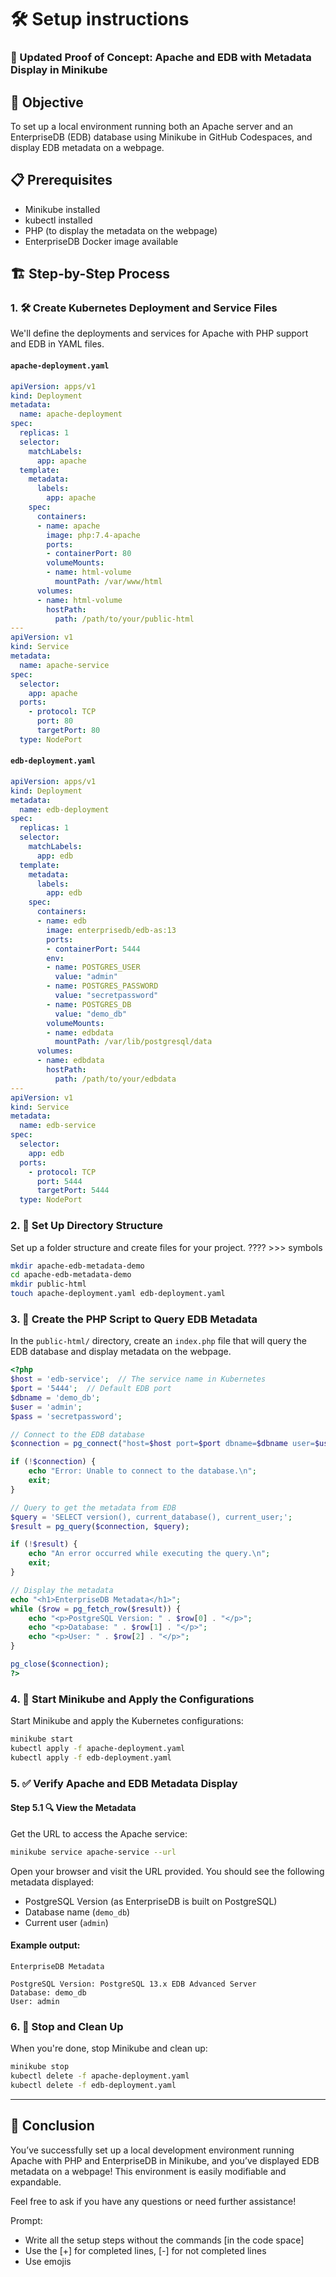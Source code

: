 # 🛠️ Setup instructions

### 📄 Updated Proof of Concept: Apache and EDB with Metadata Display in Minikube

## 🎯 Objective
To set up a local environment running both an Apache server and an EnterpriseDB (EDB) database using Minikube in GitHub Codespaces, and display EDB metadata on a webpage.

## 📋 Prerequisites
- Minikube installed
- kubectl installed
- PHP (to display the metadata on the webpage)
- EnterpriseDB Docker image available

## 🏗️ Step-by-Step Process

### 1. 🛠️ Create Kubernetes Deployment and Service Files
We'll define the deployments and services for Apache with PHP support and EDB in YAML files.

#### `apache-deployment.yaml`
```yaml
apiVersion: apps/v1
kind: Deployment
metadata:
  name: apache-deployment
spec:
  replicas: 1
  selector:
    matchLabels:
      app: apache
  template:
    metadata:
      labels:
        app: apache
    spec:
      containers:
      - name: apache
        image: php:7.4-apache
        ports:
        - containerPort: 80
        volumeMounts:
        - name: html-volume
          mountPath: /var/www/html
      volumes:
      - name: html-volume
        hostPath:
          path: /path/to/your/public-html
---
apiVersion: v1
kind: Service
metadata:
  name: apache-service
spec:
  selector:
    app: apache
  ports:
    - protocol: TCP
      port: 80
      targetPort: 80
  type: NodePort
```

#### `edb-deployment.yaml`
```yaml
apiVersion: apps/v1
kind: Deployment
metadata:
  name: edb-deployment
spec:
  replicas: 1
  selector:
    matchLabels:
      app: edb
  template:
    metadata:
      labels:
        app: edb
    spec:
      containers:
      - name: edb
        image: enterprisedb/edb-as:13
        ports:
        - containerPort: 5444
        env:
        - name: POSTGRES_USER
          value: "admin"
        - name: POSTGRES_PASSWORD
          value: "secretpassword"
        - name: POSTGRES_DB
          value: "demo_db"
        volumeMounts:
        - name: edbdata
          mountPath: /var/lib/postgresql/data
      volumes:
      - name: edbdata
        hostPath:
          path: /path/to/your/edbdata
---
apiVersion: v1
kind: Service
metadata:
  name: edb-service
spec:
  selector:
    app: edb
  ports:
    - protocol: TCP
      port: 5444
      targetPort: 5444
  type: NodePort
```

### 2. 📂 Set Up Directory Structure
Set up a folder structure and create files for your project. ???? >>> symbols

```bash
mkdir apache-edb-metadata-demo
cd apache-edb-metadata-demo
mkdir public-html
touch apache-deployment.yaml edb-deployment.yaml
```

### 3. 📝 Create the PHP Script to Query EDB Metadata
In the `public-html/` directory, create an `index.php` file that will query the EDB database and display metadata on the webpage.

```php
<?php
$host = 'edb-service';  // The service name in Kubernetes
$port = '5444';  // Default EDB port
$dbname = 'demo_db';
$user = 'admin';
$pass = 'secretpassword';

// Connect to the EDB database
$connection = pg_connect("host=$host port=$port dbname=$dbname user=$user password=$pass");

if (!$connection) {
    echo "Error: Unable to connect to the database.\n";
    exit;
}

// Query to get the metadata from EDB
$query = 'SELECT version(), current_database(), current_user;';
$result = pg_query($connection, $query);

if (!$result) {
    echo "An error occurred while executing the query.\n";
    exit;
}

// Display the metadata
echo "<h1>EnterpriseDB Metadata</h1>";
while ($row = pg_fetch_row($result)) {
    echo "<p>PostgreSQL Version: " . $row[0] . "</p>";
    echo "<p>Database: " . $row[1] . "</p>";
    echo "<p>User: " . $row[2] . "</p>";
}

pg_close($connection);
?>
```

### 4. 🐳 Start Minikube and Apply the Configurations
Start Minikube and apply the Kubernetes configurations:

```bash
minikube start
kubectl apply -f apache-deployment.yaml
kubectl apply -f edb-deployment.yaml
```

### 5. ✅ Verify Apache and EDB Metadata Display

#### Step 5.1 🔍 View the Metadata
Get the URL to access the Apache service:

```bash
minikube service apache-service --url
```

Open your browser and visit the URL provided. You should see the following metadata displayed:
- PostgreSQL Version (as EnterpriseDB is built on PostgreSQL)
- Database name (`demo_db`)
- Current user (`admin`)

#### Example output:
```
EnterpriseDB Metadata

PostgreSQL Version: PostgreSQL 13.x EDB Advanced Server
Database: demo_db
User: admin
```

### 6. 🔄 Stop and Clean Up
When you're done, stop Minikube and clean up:

```bash
minikube stop
kubectl delete -f apache-deployment.yaml
kubectl delete -f edb-deployment.yaml
```

---

## 🎉 Conclusion
You’ve successfully set up a local development environment running Apache with PHP and EnterpriseDB in Minikube, and you’ve displayed EDB metadata on a webpage! This environment is easily modifiable and expandable.

Feel free to ask if you have any questions or need further assistance!


Prompt:
- Write all the setup steps without the commands [in the code space]
- Use the [+] for completed lines, [-] for not completed lines
- Use emojis
